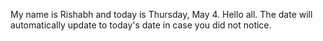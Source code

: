 My name is Rishabh and today is Thursday, May 4. Hello all. The date will automatically update to today's date in case you did not notice.
